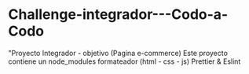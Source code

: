 # Challenge-integrador---Codo-a-Codo
"Proyecto Integrador - objetivo (Pagina e-commerce)
Este proyecto contiene un node_modules formateador (html - css - js)
Prettier & Eslint
